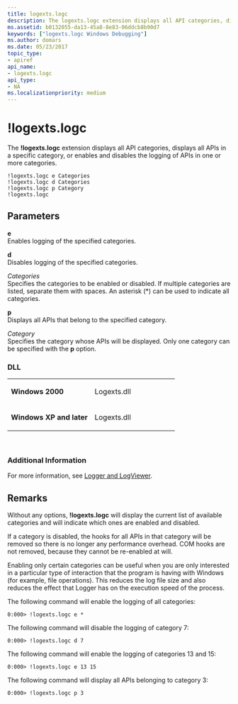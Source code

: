 ```yaml
---
title: logexts.logc
description: The logexts.logc extension displays all API categories, displays all APIs in a specific category, or enables and disables the logging of APIs in one or more categories.
ms.assetid: b0132055-da13-45a8-8e83-06ddcb8b90d7
keywords: ["logexts.logc Windows Debugging"]
ms.author: domars
ms.date: 05/23/2017
topic_type:
- apiref
api_name:
- logexts.logc
api_type:
- NA
ms.localizationpriority: medium
---
```


# !logexts.logc


The **!logexts.logc** extension displays all API categories, displays all APIs in a specific category, or enables and disables the logging of APIs in one or more categories.

```dbgcmd
!logexts.logc e Categories 
!logexts.logc d Categories 
!logexts.logc p Category 
!logexts.logc 
```

## <span id="ddk__logexts_logc_dbg"></span><span id="DDK__LOGEXTS_LOGC_DBG"></span>Parameters


<span id="_______e______"></span><span id="_______E______"></span> **e**   
Enables logging of the specified categories.

<span id="_______d______"></span><span id="_______D______"></span> **d**   
Disables logging of the specified categories.

<span id="_______Categories______"></span><span id="_______categories______"></span><span id="_______CATEGORIES______"></span> *Categories*   
Specifies the categories to be enabled or disabled. If multiple categories are listed, separate them with spaces. An asterisk (\*) can be used to indicate all categories.

<span id="_______p______"></span><span id="_______P______"></span> **p**   
Displays all APIs that belong to the specified category.

<span id="_______Category______"></span><span id="_______category______"></span><span id="_______CATEGORY______"></span> *Category*   
Specifies the category whose APIs will be displayed. Only one category can be specified with the **p** option.

### <span id="DLL"></span><span id="dll"></span>DLL

<table>
<colgroup>
<col width="50%" />
<col width="50%" />
</colgroup>
<tbody>
<tr class="odd">
<td align="left"><p><strong>Windows 2000</strong></p></td>
<td align="left"><p>Logexts.dll</p></td>
</tr>
<tr class="even">
<td align="left"><p><strong>Windows XP and later</strong></p></td>
<td align="left"><p>Logexts.dll</p></td>
</tr>
</tbody>
</table>

 

### <span id="Additional_Information"></span><span id="additional_information"></span><span id="ADDITIONAL_INFORMATION"></span>Additional Information

For more information, see [Logger and LogViewer](logger-and-logviewer.md).

Remarks
-------

Without any options, **!logexts.logc** will display the current list of available categories and will indicate which ones are enabled and disabled.

If a category is disabled, the hooks for all APIs in that category will be removed so there is no longer any performance overhead. COM hooks are not removed, because they cannot be re-enabled at will.

Enabling only certain categories can be useful when you are only interested in a particular type of interaction that the program is having with Windows (for example, file operations). This reduces the log file size and also reduces the effect that Logger has on the execution speed of the process.

The following command will enable the logging of all categories:

```
0:000> !logexts.logc e *
```

The following command will disable the logging of category 7:

```
0:000> !logexts.logc d 7
```

The following command will enable the logging of categories 13 and 15:

```
0:000> !logexts.logc e 13 15
```

The following command will display all APIs belonging to category 3:

```
0:000> !logexts.logc p 3
```

 

 






